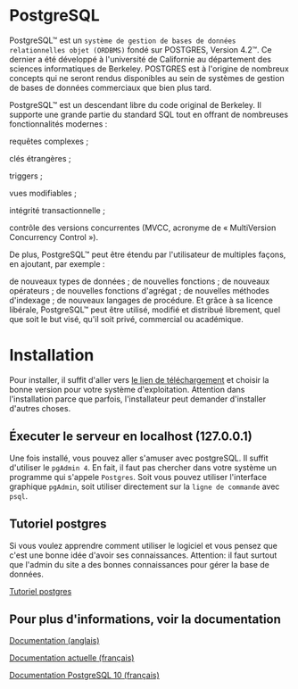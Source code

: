 # PostgreSQL
PostgreSQL™ est un ```système de gestion de bases de données relationnelles objet (ORDBMS)``` fondé sur POSTGRES, Version 4.2™. Ce dernier a été développé à l'université de Californie au département des sciences informatiques de Berkeley. POSTGRES est à l'origine de nombreux concepts qui ne seront rendus disponibles au sein de systèmes de gestion de bases de données commerciaux que bien plus tard.

PostgreSQL™ est un descendant libre du code original de Berkeley. Il supporte une grande partie du standard SQL tout en offrant de nombreuses fonctionnalités modernes :

requêtes complexes ;

clés étrangères ;

triggers ;

vues modifiables ;

intégrité transactionnelle ;

contrôle des versions concurrentes (MVCC, acronyme de « MultiVersion Concurrency Control »).

De plus, PostgreSQL™ peut être étendu par l'utilisateur de multiples façons, en ajoutant, par exemple :

de nouveaux types de données ;
de nouvelles fonctions ;
de nouveaux opérateurs ;
de nouvelles fonctions d'agrégat ;
de nouvelles méthodes d'indexage ;
de nouveaux langages de procédure.
Et grâce à sa licence libérale, PostgreSQL™ peut être utilisé, modifié et distribué librement, quel que soit le but visé, qu'il soit privé, commercial ou académique.

# Installation
Pour installer, il suffit d'aller vers [le lien de téléchargement](https://www.postgresql.org/download/) et choisir la bonne version
pour votre système d'exploitation. Attention dans l'installation parce que parfois, l'installateur peut demander d'installer d'autres choses.

## Éxecuter le serveur en localhost (127.0.0.1)
Une fois installé, vous pouvez aller s'amuser avec postgreSQL. Il suffit d'utiliser le `pgAdmin 4`. En fait, il faut pas 
chercher dans votre système un programme qui s'appele ``Postgres``. Soit vous pouvez utiliser l'interface graphique ``pgAdmin``, 
soit utiliser directement sur la ``ligne de commande`` avec ``psql``.


## Tutoriel postgres
Si vous voulez apprendre comment utiliser le logiciel et vous pensez que c'est une bonne idée d'avoir ses connaissances. 
Attention: il faut surtout que l'admin du site a des bonnes connaissances pour gérer la base de données.

[Tutoriel postgres](https://docs.postgresql.fr/10/tutorial.html)


## Pour plus d'informations, voir la documentation
[Documentation (anglais)](https://www.postgresql.org/docs/)

[Documentation actuelle (français)](https://docs.postgresql.fr/)

[Documentation PostgreSQL 10 (français)](https://docs.postgresql.fr/10)
